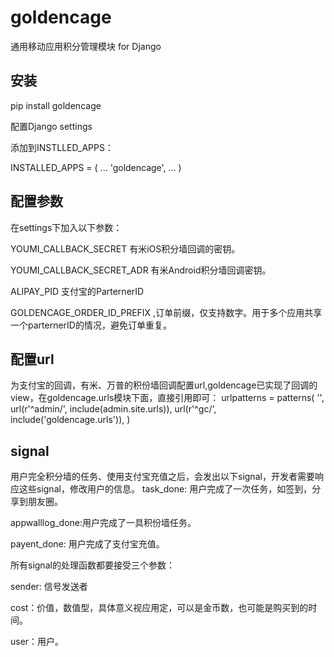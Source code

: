 goldencage
==========

通用移动应用积分管理模块 for Django

安装
----

 pip install goldencage

配置Django settings

添加到INSTLLED_APPS：

 INSTALLED_APPS = (
    ...
    'goldencage',
    ...
 )

配置参数
-------

在settings下加入以下参数：

YOUMI_CALLBACK_SECRET  有米iOS积分墙回调的密钥。

YOUMI_CALLBACK_SECRET_ADR 有米Android积分墙回调密钥。

ALIPAY_PID 支付宝的ParternerID

GOLDENCAGE_ORDER_ID_PREFIX ,订单前缀，仅支持数字。用于多个应用共享一个parternerID的情况，避免订单重复。


配置url
-------
为支付宝的回调，有米、万普的积份墙回调配置url,goldencage已实现了回调的view，在goldencage.urls模块下面，直接引用即可：
 urlpatterns = patterns(
    '',
     url(r'^admin/', include(admin.site.urls)),
    url(r'^gc/', include('goldencage.urls')),
  )

signal
------
用户完全积分墙的任务、使用支付宝充值之后，会发出以下signal，开发者需要响应这些signal，修改用户的信息。
task_done: 用户完成了一次任务，如签到，分享到朋友圈。

appwalllog_done:用户完成了一具积份墙任务。

payent_done: 用户完成了支付宝充值。

所有signal的处理函数都要接受三个参数：

sender: 信号发送者

cost：价值，数值型，具体意义视应用定，可以是金币数，也可能是购买到的时间。

user：用户。

